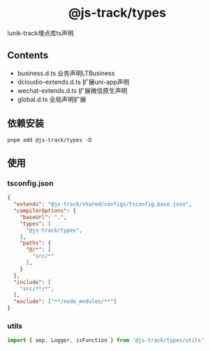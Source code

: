 <h1 align="center">@js-track/types</h1>

lunik-track埋点库ts声明

## Contents

- business.d.ts 业务声明LTBusiness
- dcloudio-extends.d.ts 扩展uni-app声明
- wechat-extends.d.ts 扩展微信原生声明
- global.d.ts 全局声明扩展


## 依赖安装


```bish
pnpm add @js-track/types -D
```

## 使用

### tsconfig.json

```json
{
  "extends": "@js-track/shared/configs/tsconfig.base.json",
  "compilerOptions": {
    "baseUrl": ".",
    "types": [
      "@js-track/types",
    ],
    "paths": {
      "@/*": [
        "src/*"
      ],
    }
  },
  "include": [
    "src/**/*",
  ],
  "exclude": ["**/node_modules/**"]
}
```

### utils

```ts
import { aop, Logger, isFunction } from '@js-track/types/utils'
```